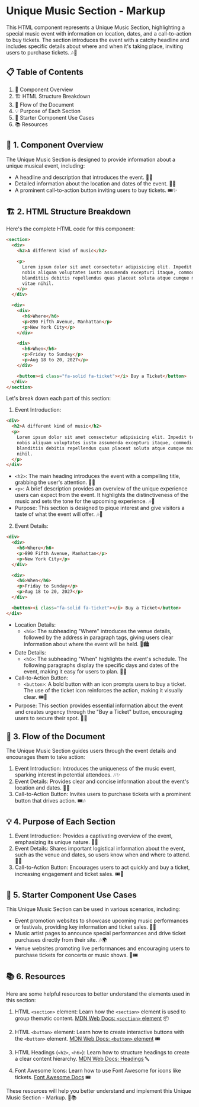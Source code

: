 # Unique Music Section - Markup

This HTML component represents a Unique Music Section, highlighting a special music event with information on location, dates, and a call-to-action to buy tickets. The section introduces the event with a catchy headline and includes specific details about where and when it's taking place, inviting users to purchase tickets. 🎶🎫

## 📋 Table of Contents

1. 🌟 Component Overview
2. 🏗️ HTML Structure Breakdown
3. 🔄 Flow of the Document
4. 💡 Purpose of Each Section
5. 🧩 Starter Component Use Cases
6. 📚 Resources

## 🌟 1. Component Overview

The Unique Music Section is designed to provide information about a unique musical event, including:

- A headline and description that introduces the event. 🎤🌟
- Detailed information about the location and dates of the event. 📅📍
- A prominent call-to-action button inviting users to buy tickets. 🎟️✨

## 🏗️ 2. HTML Structure Breakdown

Here's the complete HTML code for this component:

```html
<section>
  <div>
    <h2>A different kind of music</h2>

    <p>
      Lorem ipsum dolor sit amet consectetur adipisicing elit. Impedit tempora
      nobis aliquam voluptates iusto assumenda excepturi itaque, commodi autem,
      blanditiis debitis repellendus quas placeat soluta atque cumque maxime
      vitae nihil.
    </p>
  </div>

  <div>
    <div>
      <h6>Where</h6>
      <p>890 Fifth Avenue, Manhattan</p>
      <p>New York City</p>
    </div>

    <div>
      <h6>When</h6>
      <p>Friday to Sunday</p>
      <p>Aug 18 to 20, 2027</p>
    </div>

    <button><i class="fa-solid fa-ticket"></i> Buy a Ticket</button>
  </div>
</section>
```

Let's break down each part of this section:

1. Event Introduction:

```html
<div>
  <h2>A different kind of music</h2>
  <p>
    Lorem ipsum dolor sit amet consectetur adipisicing elit. Impedit tempora
    nobis aliquam voluptates iusto assumenda excepturi itaque, commodi autem,
    blanditiis debitis repellendus quas placeat soluta atque cumque maxime vitae
    nihil.
  </p>
</div>
```

- `<h2>`: The main heading introduces the event with a compelling title, grabbing the user's attention. 🎤✨
- `<p>`: A brief description provides an overview of the unique experience users can expect from the event. It highlights the distinctiveness of the music and sets the tone for the upcoming experience. 🎶💬
- Purpose: This section is designed to pique interest and give visitors a taste of what the event will offer. 🎶🌟

2. Event Details:

```html
<div>
  <div>
    <h6>Where</h6>
    <p>890 Fifth Avenue, Manhattan</p>
    <p>New York City</p>
  </div>

  <div>
    <h6>When</h6>
    <p>Friday to Sunday</p>
    <p>Aug 18 to 20, 2027</p>
  </div>

  <button><i class="fa-solid fa-ticket"></i> Buy a Ticket</button>
</div>
```

- Location Details:
  - `<h6>`: The subheading "Where" introduces the venue details, followed by the address in paragraph tags, giving users clear information about where the event will be held. 📍🏙️
- Date Details:
  - `<h6>`: The subheading "When" highlights the event's schedule. The following paragraphs display the specific days and dates of the event, making it easy for users to plan. 📅✨
- Call-to-Action Button:
  - `<button>`: A bold button with an icon prompts users to buy a ticket. The use of the ticket icon reinforces the action, making it visually clear. 🎟️🛒
- Purpose: This section provides essential information about the event and creates urgency through the "Buy a Ticket" button, encouraging users to secure their spot. 🎫🎤

## 🔄 3. Flow of the Document

The Unique Music Section guides users through the event details and encourages them to take action:

1. Event Introduction: Introduces the uniqueness of the music event, sparking interest in potential attendees. 🎶✨
2. Event Details: Provides clear and concise information about the event's location and dates. 📍📅
3. Call-to-Action Button: Invites users to purchase tickets with a prominent button that drives action. 🎟️🎶

## 💡 4. Purpose of Each Section

1. Event Introduction: Provides a captivating overview of the event, emphasizing its unique nature. 🎤🌟
2. Event Details: Shares important logistical information about the event, such as the venue and dates, so users know when and where to attend. 📅📍
3. Call-to-Action Button: Encourages users to act quickly and buy a ticket, increasing engagement and ticket sales. 🎟️🚀

## 🧩 5. Starter Component Use Cases

This Unique Music Section can be used in various scenarios, including:

- Event promotion websites to showcase upcoming music performances or festivals, providing key information and ticket sales. 🎤🎫
- Music artist pages to announce special performances and drive ticket purchases directly from their site. 🎶🌍
- Venue websites promoting live performances and encouraging users to purchase tickets for concerts or music shows. 📍🎟️

## 📚 6. Resources

Here are some helpful resources to better understand the elements used in this section:

1. HTML `<section>` element: Learn how the `<section>` element is used to group thematic content. [MDN Web Docs: `<section>` element](https://developer.mozilla.org/en-US/docs/Web/HTML/Element/section) 📦

2. HTML `<button>` element: Learn how to create interactive buttons with the `<button>` element. [MDN Web Docs: `<button>` element](https://developer.mozilla.org/en-US/docs/Web/HTML/Element/button) 🎟️

3. HTML Headings (`<h2>`, `<h6>`): Learn how to structure headings to create a clear content hierarchy. [MDN Web Docs: Headings](https://developer.mozilla.org/en-US/docs/Web/HTML/Element/Heading_Elements) 🔤

4. Font Awesome Icons: Learn how to use Font Awesome for icons like tickets. [Font Awesome Docs](https://fontawesome.com/docs) 🎟️

These resources will help you better understand and implement this Unique Music Section - Markup. 🚀📚
